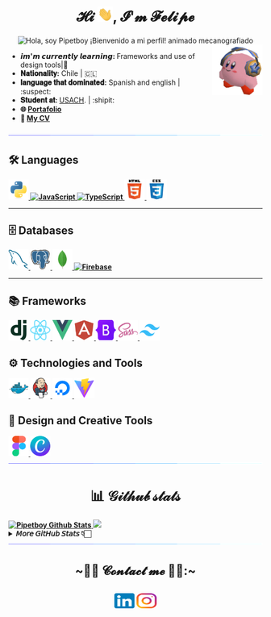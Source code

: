<!-- Este es mi perfil Readme.
 Pasé un buen tiempo trabajando en él y sigo mejorandolo cada vez que puedo, así que si te gusta, no dudes en inspirarte en él.
@Autor: Pipetboy2001

Para crear un README en GitHub es muy sencillo, solo sigue estos pasos:

-Haz clic en el botón "Crear nuevo archivo" en un repositorio de GitHub que hayas creado.
-En el campo "Nombra tu archivo", escribe "README.md" (sin comillas).
-Sientete libre de copiar y pegar lo que quieras de mi archivo "Léame", personalizandolo para que se ajuste a tu propio tema y estadisticas.
-Una vez que hayas agregado todo el contenido, desplazate hasta la parte inferior de la pagina y haz clic en el boton "Confirmar archivo nuevo".
-Tu README ahora estará visible en la pagina principal de tu repositorio.

Herramientas utilizadas para este readme:
- https://stackedit.io/
- https://Readme-typing-svg.demolab.com
- https://github.com/devicons/devicon
- https://github.com/anuraghazra/github-readme-stats
- https://github.com/DenverCoder1/github-readme-streak-stats
- https://github.com/ashutosh00710/github-readme-activity-graph
- https://github.com/ryo-ma/github-profile-trophy

-->

<h1  align="center">𝓗𝓲 <img src="gif/wave.gif" width="30">, 𝓘'𝓶 𝓕𝓮𝓵𝓲𝓹𝓮 </h1>
<center>
    <img src="https://readme-typing-svg.demolab.com/?font=Fira+Code&weight=500&pause=1000&color=9E5DD3&width=435&lines=%E1%B4%84%E1%B4%8F%E1%B4%8D%E1%B4%98%E1%B4%9C%E1%B4%9B%E1%B4%87%CA%80+%E1%B4%80%C9%B4%E1%B4%85+%C9%AA%C9%B4%EA%9C%B0%E1%B4%8F%CA%80%E1%B4%8D%E1%B4%80%E1%B4%9B%C9%AA%E1%B4%84%EA%9C%B1+%E1%B4%87%C9%B4%C9%A2%C9%AA%C9%B4%E1%B4%87%E1%B4%87%CA%80%C9%AA%C9%B4%C9%A2+" align="center" alt="Hola, soy Pipetboy ¡Bienvenido a mi perfil! animado mecanografiado">
</center>

<img src="gif/kirby audifonos.gif" align="right" width="100" height="100">

- <b>𝙞𝙢'𝙢 𝙘𝙪𝙧𝙧𝙚𝙣𝙩𝙡𝙮 𝙡𝙚𝙖𝙧𝙣𝙞𝙣𝙜: </b>Frameworks and use of design tools|:office:
- <b>𝐍𝐚𝐭𝐢𝐨𝐧𝐚𝐥𝐢𝐭𝐲:</b> Chile | :chile:
- <b>𝐥𝐚𝐧𝐠𝐮𝐚𝐠𝐞 𝐭𝐡𝐚𝐭 𝐝𝐨𝐦𝐢𝐧𝐚𝐭𝐞𝐝:</b> Spanish and english | :suspect:
- <b>𝐒𝐭𝐮𝐝𝐞𝐧𝐭 𝐚𝐭: </b> [USACH](https://informatica.usach.cl/ "University of Santiago de Chile"). | :shipit:
- <b>🌐 <b> [Portafolio](https://pipetboy.vercel.app/)
- <b>📝<b> [My CV](https://drive.google.com/file/d/110xmpRwzS8EmvbvHWUUrOCX6pUQrFAPh/view?usp=drive_link)

<img src="gif/borderseperator.gif"/>

## 🛠️ **Languages**

<a href="https://www.python.org" target="_blank" rel="noopener">
  <img src="SVG/python-original.svg" title="Python" alt="Python" width="40" height="40"/>
</a>
<a href="https://www.javascript.com/" target="_blank" rel="noopener">
  <img src="https://cdn.jsdelivr.net/gh/devicons/devicon/icons/javascript/javascript-original.svg" title="JavaScript" alt="JavaScript" width="40" height="40"/>
</a>
<a href="https://www.typescriptlang.org/" target="_blank" rel="noopener">
  <img src="https://cdn.jsdelivr.net/gh/devicons/devicon/icons/typescript/typescript-original.svg" title="TypeScript" alt="TypeScript" width="40" height="40"/>
</a>
<a href="https://www.w3.org/html/" target="_blank" rel="noopener">
  <img src="SVG/html5-original-wordmark.svg" title="HTML5" alt="HTML5" width="40" height="40"/>
</a>
<a href="https://www.w3schools.com/css/" target="_blank" rel="noopener">
  <img src="SVG/css3-original-wordmark.svg" title="CSS3" alt="CSS3" width="40" height="40"/>
</a>

---

## 🗄️ **Databases**

<a href="https://www.mysql.com/" target="_blank" rel="noopener">
  <img src="SVG/mysql.svg" title="MySQL" alt="MySQL" width="40" height="40"/>
</a>
<a href="https://www.postgresql.org" target="_blank" rel="noopener">
  <img src="SVG/postgresql.svg" title="PostgreSQL" alt="PostgreSQL" width="40" height="40"/>
</a>
<a href="https://www.mongodb.com/" target="_blank" rel="noopener">
  <img src="SVG/mongodb.svg" title="MongoDB" alt="MongoDB" width="40" height="40"/>
</a>
<a href="https://firebase.google.com/" target="_blank" rel="noopener">
  <img src="https://cdn.jsdelivr.net/gh/devicons/devicon/icons/firebase/firebase-plain.svg" title="Firebase" alt="Firebase" width="40" height="40"/>
</a>

---

## 📚 **Frameworks**
<a href="https://www.djangoproject.com/" target="_blank" rel="noopener">
  <img src="SVG/django-plain.svg" title="Django" alt="Django" width="40" height="40"/>
</a>
<a href="https://reactjs.org/" target="_blank" rel="noopener">
  <img src="SVG/React-icon.svg" title="React" alt="React" width="40" height="40"/>
</a>
<a href="https://vuejs.org/" target="_blank" rel="noopener">
  <img src="SVG/Vue.js.svg" title="Vue.js" alt="Vue.js" width="40" height="40"/>
</a>
<a href="https://angular.io/" target="_blank" rel="noopener">
  <img src="SVG/angularjs-plain.svg" title="Angular" alt="Angular" width="40" height="40"/>
</a>
<a href="https://getbootstrap.com/" target="_blank" rel="noopener">
  <img src="SVG/Bootstrap_logo.svg" title="Bootstrap" alt="Bootstrap" width="40" height="40"/>
</a>
<a href="https://sass-lang.com/" target="_blank" rel="noopener">
  <img src="SVG/sass-original.svg" title="Sass" alt="Sass" width="40" height="40"/>
</a>
<a href="https://tailwindcss.com/" target="_blank" rel="noopener">
  <img src="SVG/tailwindcss-original.svg" title="Tailwind CSS" alt="Tailwind CSS" width="40" height="40"/>
</a>


## ⚙️ **Technologies and Tools**

<a href="https://www.docker.com/" target="_blank" rel="noopener">
  <img src="SVG/docker-original.svg" title="Docker" alt="Docker" width="40" height="40"/>
</a>
<a href="https://www.jenkins.io/" target="_blank" rel="noopener">
  <img src="SVG/Jenkins.svg" title="Jenkins" alt="Jenkins" width="40" height="40"/>
</a>
<a href="https://www.digitalocean.com/" target="_blank" rel="noopener">
  <img src="SVG/digitalocean-original.svg" title="DigitalOcean" alt="DigitalOcean" width="40" height="40"/>
</a>
<a href="https://vitejs.dev/" target="_blank" rel="noopener">
  <img src="SVG/vitejs-original.svg" title="Vite" alt="Vite" width="40" height="40"/>
</a>


## 🎨 **Design and Creative Tools**

<a href="https://www.figma.com/" target="_blank" rel="noopener">
  <img src="SVG/Figma-logo.svg" title="Figma" alt="Figma" width="40" height="40"/>
</a>
<a href="https://www.canva.com/" target="_blank" rel="noopener">
  <img src="SVG/Canva_icon_2021.svg" title="Canva" alt="Canva" width="40" height="40"/>
</a>

<img src="gif/borderseperator.gif"/>
<h1  align="center"> 📊 𝒢𝒾𝓉𝒽𝓊𝒷 𝓈𝓉𝒶𝓉𝓈 </h1>

<a href="https://github.com/anuraghazra/convoychat">
   <img height="140"  alt="Pipetboy Github Stats" src="https://denvercoder1-github-readme-stats.vercel.app/api/?username=pipetboy2001&count_private=true&show_icons=true&include_all_commits=true&count_private=true&theme=react&hide_border=true&bg_color=1F222E&title_color=F85D7F&icon_color=F8D866" />
</a>
<a href="https://github.com/anuraghazra/github-readme-stats">
  <img height="140"  src="https://denvercoder1-github-readme-stats.vercel.app/api/top-langs/?username=pipetboy2001&langs_count=6&layout=compact&theme=react&hide_border=true&bg_color=1F222E&title_color=F85D7F&icon_color=F8D866&hide=Jupyter%20Notebook,Roff" />
</a>

<details>
<summary>𝘔𝘰𝘳𝘦 𝘎𝘪𝘵𝘏𝘶𝘣 𝘚𝘵𝘢𝘵𝘴 👇🏻</summary>
<div>

<a href="https://github.com/DenverCoder1/github-readme-streak-stats">
   <img height="150"  src="http://github-readme-streak-stats.herokuapp.com?user=pipetboy2001&theme=radical&hide_border=true&locale=es&date_format=j%20M%5B%20Y%5D&stroke=F7D747&ring=F7EE64&fire=DD6017&currStreakNum=DD39DB&sideLabels=DDD427"/>
</a>
<a href="https://github.com/anuraghazra/github-readme-stats">
  <img height="150"  alt="wakaTime Pipetboy" src="https://github-readme-stats.vercel.app/api/wakatime?username=pipetboy2001&theme=react&hide_border=true&bg_color=1F222E&title_color=F85D7F&icon_color=F8D866&hide=Jupyter%20Notebook,Rof&custom_title=PipetboyWakaTime" />
</a>

[![trophy](https://hacked-github-stat-trophies.vercel.app/?username=pipetboy2001&theme=dracula&rank=SECRET,SSS,SS,S,AAA,AA,A,B,C&no-frame=false&no-bg=false&margin-w=4&column=8)](https://github.com/ryo-ma/github-profile-trophy)

<a href="https://github.com/ashutosh00710/github-readme-activity-graph"><img alt="Pipetboy Activity Graph" src="https://github-readme-activity-graph.cyclic.app/graph/?username=Pipetboy2001&theme=rogue&hide_border=true&point=FFFFFF&hide_border=true&locale=es&date_format=j%20M%5B%20Y%5D&stroke=F7D747&ring=F7EE64&fire=DD6017&currStreakNum=DD39DB&sideLabels=DDD427)" /></a>

𝗡𝗢𝗧𝗘: 𝗧𝗵𝗶𝘀 𝗱𝗼𝗲𝘀 𝗻𝗼𝘁 𝗶𝗻𝗱𝗶𝗰𝗮𝘁𝗲 𝗺𝘆 𝘀𝗸𝗶𝗹𝗹 𝗹𝗲𝘃𝗲𝗹 𝗼𝗿 𝗹𝗮𝗻𝗴𝘂𝗮𝗴𝗲 𝗽𝗿𝗼𝗳𝗶𝗰𝗶𝗲𝗻𝗰𝘆, 𝗶𝘁'𝘀 𝗺𝗲𝗿𝗲𝗹𝘆 𝗮 𝗚𝗶𝘁𝗛𝘂𝗯 𝗺𝗲𝘁𝗿𝗶𝗰 𝗼𝗳 𝘄𝗵𝗶𝗰𝗵 𝗹𝗮𝗻𝗴𝘂𝗮𝗴𝗲𝘀 𝗜 𝗵𝗮𝘃𝗲 𝘁𝗵𝗲 𝗺𝗼𝘀𝘁 𝗰𝗼𝗱𝗲 𝗼𝗳 𝗼𝗻 𝗚𝗶𝘁𝗛𝘂𝗯.

</div>
</details>

<img src="gif/borderseperator.gif"/>
<h2 align="center" style="font-size: 24px">
    ~🐱‍💻 𝓒𝓸𝓷𝓽𝓪𝓬𝓽 𝓶𝓮 🐱‍💻:~
<h2>

<p align="center">
    <a href="https://www.linkedin.com/in/pipetboy/" target="blank"><img align="center"
        src="SVG/LinkedIn_icon.svg" alt="pipetboy2001" height="30" width="40" /></a>
    <a href="https://instagram.com/Pipetboy2001" target="blank"><img align="center"
        src="SVG/instagram.svg" alt="Pipetboy2001" height="30" width="40" /></a>
</p>
